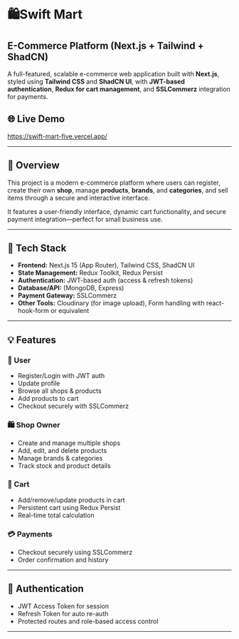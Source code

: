 # 🛍️Swift Mart

## E-Commerce Platform (Next.js + Tailwind + ShadCN)

A full-featured, scalable e-commerce web application built with **Next.js**, styled using **Tailwind CSS** and **ShadCN UI**, with **JWT-based authentication**, **Redux for cart management**, and **SSLCommerz** integration for payments.

## 🌐 Live Demo

https://swift-mart-five.vercel.app/

---

## 📖 Overview

This project is a modern e-commerce platform where users can register, create their own **shop**, manage **products**, **brands**, and **categories**, and sell items through a secure and interactive interface.

It features a user-friendly interface, dynamic cart functionality, and secure payment integration—perfect for small business use.

---

## 🚀 Tech Stack

- **Frontend:** Next.js 15 (App Router), Tailwind CSS, ShadCN UI
- **State Management:** Redux Toolkit, Redux Persist
- **Authentication:** JWT-based auth (access & refresh tokens)
- **Database/API:** (MongoDB, Express)
- **Payment Gateway:** SSLCommerz
- **Other Tools:** Cloudinary (for image upload), Form handling with react-hook-form or equivalent

---

## 💡 Features

### 👤 User

- Register/Login with JWT auth
- Update profile
- Browse all shops & products
- Add products to cart
- Checkout securely with SSLCommerz

### 🛍️ Shop Owner

- Create and manage multiple shops
- Add, edit, and delete products
- Manage brands & categories
- Track stock and product details

### 🛒 Cart

- Add/remove/update products in cart
- Persistent cart using Redux Persist
- Real-time total calculation

### 💳 Payments

- Checkout securely using SSLCommerz
- Order confirmation and history

---

## 🔐 Authentication

- JWT Access Token for session
- Refresh Token for auto re-auth
- Protected routes and role-based access control

---
